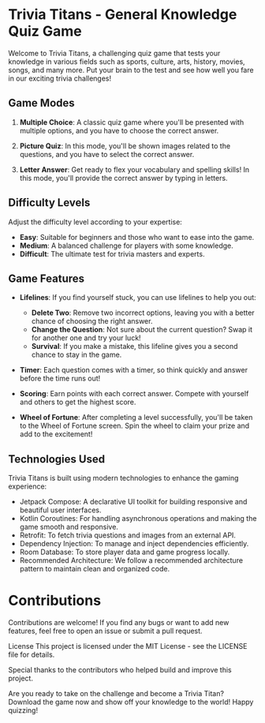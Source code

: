 # Trivia Titans - General Knowledge Quiz Game

Welcome to Trivia Titans, a challenging quiz game that tests your knowledge in various fields such as sports, culture, arts, history, movies, songs, and many more. Put your brain to the test and see how well you fare in our exciting trivia challenges!

## Game Modes

1. **Multiple Choice**: A classic quiz game where you'll be presented with multiple options, and you have to choose the correct answer.

2. **Picture Quiz**: In this mode, you'll be shown images related to the questions, and you have to select the correct answer.

3. **Letter Answer**: Get ready to flex your vocabulary and spelling skills! In this mode, you'll provide the correct answer by typing in letters.

## Difficulty Levels

Adjust the difficulty level according to your expertise:

- **Easy**: Suitable for beginners and those who want to ease into the game.
- **Medium**: A balanced challenge for players with some knowledge.
- **Difficult**: The ultimate test for trivia masters and experts.

## Game Features

- **Lifelines**: If you find yourself stuck, you can use lifelines to help you out:
  - **Delete Two**: Remove two incorrect options, leaving you with a better chance of choosing the right answer.
  - **Change the Question**: Not sure about the current question? Swap it for another one and try your luck!
  - **Survival**: If you make a mistake, this lifeline gives you a second chance to stay in the game.

- **Timer**: Each question comes with a timer, so think quickly and answer before the time runs out!

- **Scoring**: Earn points with each correct answer. Compete with yourself and others to get the highest score.

- **Wheel of Fortune**: After completing a level successfully, you'll be taken to the Wheel of Fortune screen. Spin the wheel to claim your prize and add to the excitement!

## Technologies Used

Trivia Titans is built using modern technologies to enhance the gaming experience:

- Jetpack Compose: A declarative UI toolkit for building responsive and beautiful user interfaces.
- Kotlin Coroutines: For handling asynchronous operations and making the game smooth and responsive.
- Retrofit: To fetch trivia questions and images from an external API.
- Dependency Injection: To manage and inject dependencies efficiently.
- Room Database: To store player data and game progress locally.
- Recommended Architecture: We follow a recommended architecture pattern to maintain clean and organized code.

# Contributions
Contributions are welcome! If you find any bugs or want to add new features, feel free to open an issue or submit a pull request.

License
This project is licensed under the MIT License - see the LICENSE file for details.

Special thanks to the contributors who helped build and improve this project.

Are you ready to take on the challenge and become a Trivia Titan? Download the game now and show off your knowledge to the world! Happy quizzing!
